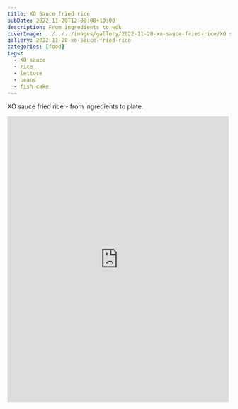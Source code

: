 ```yaml
---
title: XO Sauce fried rice
pubDate: 2022-11-20T12:00:00+10:00
description: From ingredients to wok
coverImage: ../../../images/gallery/2022-11-20-xo-sauce-fried-rice/XO sauce fried rice (6).jpeg
gallery: 2022-11-20-xo-sauce-fried-rice
categories: [food]
tags:
  - XO sauce
  - rice
  - lettuce
  - beans
  - fish cake
---
```


XO sauce fried rice - from ingredients to plate.

<iframe src="https://www.facebook.com/plugins/post.php?href=https%3A%2F%2Fwww.facebook.com%2Fchris1.tham%2Fposts%2Fpfbid02z1tMmRk4CzPWfJ6zc7jhR65A2QdiKm521m8pnpeUPxZhyNnQMGkdpDXJtYLf4Mdsl&show_text=true&width=500" width="500" height="645" style="border:none;overflow:hidden" scrolling="no" frameborder="0" allowfullscreen="true" allow="autoplay; clipboard-write; encrypted-media; picture-in-picture; web-share"></iframe>
